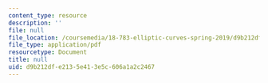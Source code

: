 ```yaml
---
content_type: resource
description: ''
file: null
file_location: /coursemedia/18-783-elliptic-curves-spring-2019/d9b212dfe2135e413e5c606a1a2c2467_MIT18_783S19_lec4.pdf
file_type: application/pdf
resourcetype: Document
title: null
uid: d9b212df-e213-5e41-3e5c-606a1a2c2467
---
```

